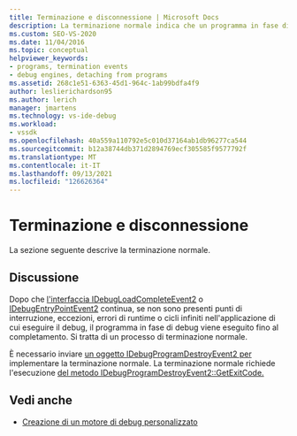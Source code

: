 ```yaml
---
title: Terminazione e disconnessione | Microsoft Docs
description: La terminazione normale indica che un programma in fase di debug viene eseguito fino al completamento senza punti di interruzione, eccezioni, errori di runtime o cicli infiniti.
ms.custom: SEO-VS-2020
ms.date: 11/04/2016
ms.topic: conceptual
helpviewer_keywords:
- programs, termination events
- debug engines, detaching from programs
ms.assetid: 268c1e51-6363-45d1-964c-1ab99bdfa4f9
author: leslierichardson95
ms.author: lerich
manager: jmartens
ms.technology: vs-ide-debug
ms.workload:
- vssdk
ms.openlocfilehash: 40a559a110792e5c010d37164ab1db96277ca544
ms.sourcegitcommit: b12a38744db371d2894769ecf305585f9577792f
ms.translationtype: MT
ms.contentlocale: it-IT
ms.lasthandoff: 09/13/2021
ms.locfileid: "126626364"
---
```

# <a name="termination-and-detaching"></a>Terminazione e disconnessione
La sezione seguente descrive la terminazione normale.

## <a name="discussion"></a>Discussione
 Dopo che [l'interfaccia IDebugLoadCompleteEvent2](../../extensibility/debugger/reference/idebugloadcompleteevent2.md) o [IDebugEntryPointEvent2](../../extensibility/debugger/reference/idebugentrypointevent2.md) continua, se non sono presenti punti di interruzione, eccezioni, errori di runtime o cicli infiniti nell'applicazione di cui eseguire il debug, il programma in fase di debug viene eseguito fino al completamento. Si tratta di un processo di terminazione normale.

 È necessario inviare [un oggetto IDebugProgramDestroyEvent2 per](../../extensibility/debugger/reference/idebugprogramdestroyevent2.md) implementare la terminazione normale. La terminazione normale richiede l'esecuzione [del metodo IDebugProgramDestroyEvent2::GetExitCode.](../../extensibility/debugger/reference/idebugprogramdestroyevent2-getexitcode.md)

## <a name="see-also"></a>Vedi anche
- [Creazione di un motore di debug personalizzato](../../extensibility/debugger/creating-a-custom-debug-engine.md)
